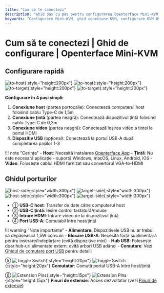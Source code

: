 ```yaml
---
title: "Cum să te conectezi"
description: "Ghid pas cu pas pentru configurarea Openterface Mini-KVM. Învață cum să conectezi computerul host și dispozitivul țintă cu instrucțiuni detaliate pentru conexiunile USB-C, HDMI și periferice. Include descrieri de interfață și sfaturi importante de configurare."
keywords: "Configurare Mini-KVM, ghid conexiune KVM, configurare KVM USB-C, conexiune KVM HDMI, ghid instalare KVM, configurare periferice computer, conexiune dispozitiv USB, ghid interfață KVM, configurare computer headless, configurare KVM"
---
```


# **Cum să te conectezi** | Ghid de configurare | Openterface Mini-KVM

## Configurare rapidă

![to-host](https://assets.openterface.com/images/product/to-host.svg#only-light){:style="height:200px"} ![to-host](https://assets.openterface.com/images/product/to-host_1.svg#only-dark){:style="height:200px"}
![to-target](https://assets.openterface.com/images/product/to-target.svg#only-light){:style="height:200px"} ![to-target](https://assets.openterface.com/images/product/to-target_1.svg#only-dark){:style="height:200px"}

**Configurare în 4 pași simpli:**

1. **Conexiune host** (partea portocalie): Conectează computerul host folosind cablu Type-C de 1,5m
2. **Conexiune țintă** (partea neagră): Conectează dispozitivul țintă folosind cablu Type-C de 0,3m
3. **Conexiune video** (partea neagră): Conectează ieșirea video a țintei la portul HDMI
4. **Dispozitiv USB** (opțional): Conectează la portul USB-A după completarea pașilor 1-3

!!! note "Cerințe" - **Host**: Necesită instalarea [Openterface App](/app) - **Țintă**: Nu este necesară aplicație - suportă Windows, macOS, Linux, Android, iOS - **Video**: Folosește cablul HDMI furnizat sau convertorul VGA-to-HDMI

## Ghidul porturilor

![host-side](https://assets.openterface.com/images/product/host-htc.svg#only-light){:style="width:300px"} ![target-side](https://assets.openterface.com/images/product/target-htc.svg#only-light){:style="width:300px"}
![host-side](https://assets.openterface.com/images/product/host-htc_1.svg#only-dark){:style="width:300px"} ![target-side](https://assets.openterface.com/images/product/target-htc_1.svg#only-dark){:style="width:300px"}

- ① **USB-C host**: Transfer de date către computerul host
- ② **USB-C țintă**: Ieșire control tastatură/mouse
- ③ **Intrare HDMI**: Intrare video de la dispozitivul țintă
- ④ **Port USB-A**: Comutabil între host/țintă

!!! warning "Note importante" - **Alimentare**: Dispozitivele USB nu ar trebui să depășească 1,5W consum - **Blocare USB-A**: Necesită forță suplimentară pentru inserare/îndepărtare (evită dispozitive mici) - **Hub USB**: Folosește doar hub-uri alimentate extern; evită arbori USB adânci - **Comutare**: Vezi [Ghidul de comutare port USB](../usb-switch) pentru detalii

⑤ ![Toggle Switch](https://assets.openterface.com/images/shell-icons/toggle-h-t.svg#only-light){:style="height:20px"} ![Toggle Switch](https://assets.openterface.com/images/shell-icons/toggle-h-t_1.svg#only-dark){:style="height:20px"} **Comutator**: Comută portul USB-A între host/țintă

⑥ ![Extension Pins](https://assets.openterface.com/images/shell-icons/pins.svg#only-light){:style="height:15px"} ![Extension Pins](https://assets.openterface.com/images/shell-icons/pins_1.svg#only-dark){:style="height:15px"} **Pinuri de extensie**: Acces dezvoltator (vezi [Pinuri de extensie](../extension-pins))
